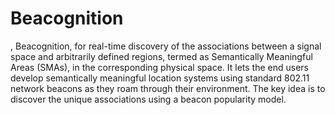 # Beacognition
, Beacognition, for real-time discovery of the associations between a signal space and arbitrarily defined regions, termed as Semantically Meaningful Areas (SMAs), in the corresponding physical space. It lets the end users develop semantically meaningful location systems using standard 802.11 network beacons as they roam through their environment. The key idea is to discover the unique associations using a beacon popularity model. 
